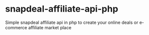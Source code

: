 # snapdeal-affiliate-api-php

Simple snapdeal affiliate api in php to create your online deals or e-commerce affiliate market place
